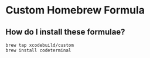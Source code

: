 # Custom Homebrew Formula


## How do I install these formulae?
```
brew tap xcodebuild/custom
brew install codeterminal
```
